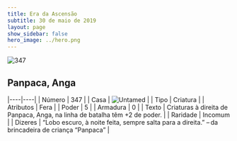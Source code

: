 ```yaml
---
title: Era da Ascensão
subtitle: 30 de maio de 2019
layout: page
show_sidebar: false
hero_image: ../hero.png
---
```


![347](https://cdn.keyforgegame.com/media/card_front/pt/435_347_WQJWMR3V6FXG_pt.png)

## Panpaca, Anga

|----|----|
| Número | 347 |
| Casa | ![Untamed](https://archonarcana.com/images/thumb/b/bd/Untamed.png/22px-Untamed.png "Indomados") |
| Tipo | Criatura |
| Atributos | Fera |
| Poder | 5 |
| Armadura | 0 |
| Texto | Criaturas à direita de Panpaca, Anga, na linha de batalha têm +2 de poder. |
| Raridade | Incomum |
| Dizeres | “Lobo escuro, à noite feita, sempre salta para a direita.” – da brincadeira de criança “Panpaca” |
